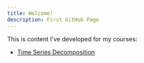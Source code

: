 ```yaml
---
title: Welcome!
description: First GitHub Page
---
```


This is content I've developed for my courses:

- [Time Series Decomposition](/timeseries/index.md)
